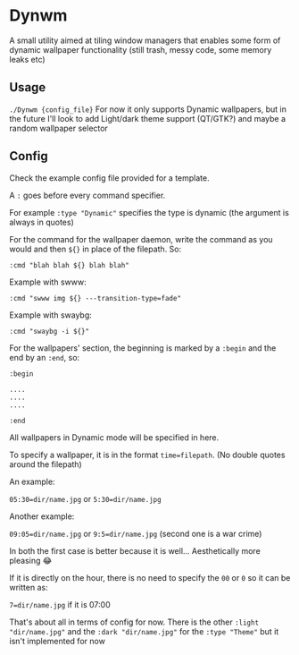 # Dynwm
A small utility aimed at tiling window managers that enables some form of dynamic wallpaper functionality (still trash, messy code, some memory leaks etc)

## Usage
`./Dynwm {config_file}`
For now it only supports Dynamic wallpapers, but in the future I'll look to add Light/dark theme support (QT/GTK?) and maybe a random wallpaper selector

## Config
Check the example config file provided for a template.

A `:` goes before every command specifier.

For example `:type "Dynamic"` specifies the type is dynamic (the argument is always in quotes)

For the command for the wallpaper daemon, write the command as you would and then `${}` in place of the filepath. So:

`:cmd "blah blah ${} blah blah"`

Example with swww:

`:cmd "swww img ${} ---transition-type=fade"`

Example with swaybg:

`:cmd "swaybg -i ${}"`

For the wallpapers' section, the beginning is marked by a `:begin` and the end by an `:end`, so:

```
:begin

....
....
....

:end
```

All wallpapers in Dynamic mode will be specified in here.

To specify a wallpaper, it is in the format `time=filepath`. (No double quotes around the filepath)

An example:

`05:30=dir/name.jpg` or `5:30=dir/name.jpg`

Another example:

`09:05=dir/name.jpg` or `9:5=dir/name.jpg` (second one is a war crime)

In both the first case is better because it is well... Aesthetically more pleasing 😂

If it is directly on the hour, there is no need to specify the `00` or `0` so it can be written as:

`7=dir/name.jpg` if it is 07:00

That's about all in terms of config for now.
There is the other `:light "dir/name.jpg"` and the `:dark "dir/name.jpg"` for the `:type "Theme"` but it isn't implemented for now
